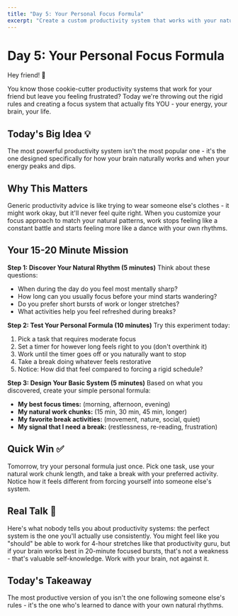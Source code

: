 ```yaml
---
title: "Day 5: Your Personal Focus Formula"
excerpt: "Create a custom productivity system that works with your natural rhythms, not against them."
---
```


# Day 5: Your Personal Focus Formula

Hey friend! 👋

You know those cookie-cutter productivity systems that work for your friend but leave you feeling frustrated? Today we're throwing out the rigid rules and creating a focus system that actually fits YOU - your energy, your brain, your life.

## Today's Big Idea 💡

The most powerful productivity system isn't the most popular one - it's the one designed specifically for how your brain naturally works and when your energy peaks and dips.

## Why This Matters

Generic productivity advice is like trying to wear someone else's clothes - it might work okay, but it'll never feel quite right. When you customize your focus approach to match your natural patterns, work stops feeling like a constant battle and starts feeling more like a dance with your own rhythms.

## Your 15-20 Minute Mission

**Step 1: Discover Your Natural Rhythm (5 minutes)**
Think about these questions:

- When during the day do you feel most mentally sharp?
- How long can you usually focus before your mind starts wandering?
- Do you prefer short bursts of work or longer stretches?
- What activities help you feel refreshed during breaks?

**Step 2: Test Your Personal Formula (10 minutes)**
Try this experiment today:

1. Pick a task that requires moderate focus
2. Set a timer for however long feels right to you (don't overthink it)
3. Work until the timer goes off or you naturally want to stop
4. Take a break doing whatever feels restorative
5. Notice: How did that feel compared to forcing a rigid schedule?

**Step 3: Design Your Basic System (5 minutes)**
Based on what you discovered, create your simple personal formula:

- **My best focus times:** (morning, afternoon, evening)
- **My natural work chunks:** (15 min, 30 min, 45 min, longer)
- **My favorite break activities:** (movement, nature, social, quiet)
- **My signal that I need a break:** (restlessness, re-reading, frustration)

## Quick Win ✅

Tomorrow, try your personal formula just once. Pick one task, use your natural work chunk length, and take a break with your preferred activity. Notice how it feels different from forcing yourself into someone else's system.

## Real Talk 💬

Here's what nobody tells you about productivity systems: the perfect system is the one you'll actually use consistently. You might feel like you "should" be able to work for 4-hour stretches like that productivity guru, but if your brain works best in 20-minute focused bursts, that's not a weakness - that's valuable self-knowledge. Work with your brain, not against it.

## Today's Takeaway

The most productive version of you isn't the one following someone else's rules - it's the one who's learned to dance with your own natural rhythms.
